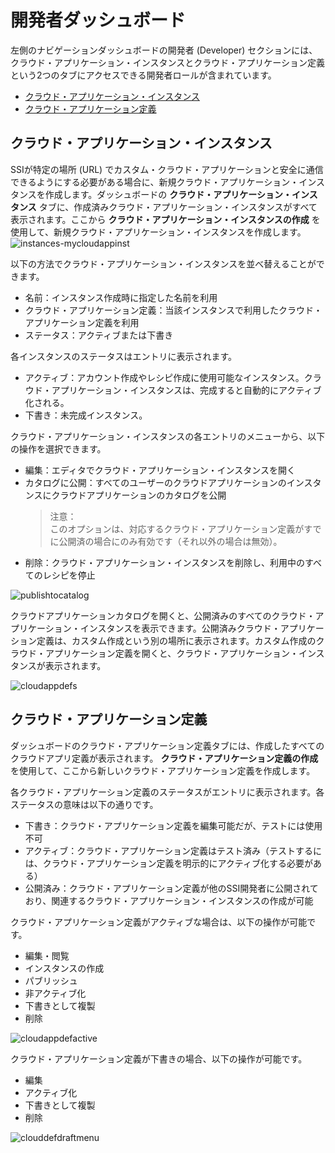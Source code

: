 # 開発者ダッシュボード

左側のナビゲーションダッシュボードの開発者 (Developer) セクションには、クラウド・アプリケーション・インスタンスとクラウド・アプリケーション定義という2つのタブにアクセスできる開発者ロールが含まれています。

- [クラウド・アプリケーション・インスタンス](#クラウドアプリケーションインスタンス)
- [クラウド・アプリケーション定義](#クラウドアプリケーション定義)

## クラウド・アプリケーション・インスタンス

SSIが特定の場所 (URL) でカスタム・クラウド・アプリケーションと安全に通信できるようにする必要がある場合に、新規クラウド・アプリケーション・インスタンスを作成します。ダッシュボードの **クラウド・アプリケーション・インスタンス** タブに、作成済みクラウド・アプリケーション・インスタンスがすべて表示されます。ここから **クラウド・アプリケーション・インスタンスの作成** を使用して、新規クラウド・アプリケーション・インスタンスを作成します。
![instances-mycloudappinst](https://docs.oracle.com/en/cloud/paas/self-service-integration-cloud/ssiag/img/instances-mycloudappinst.png)

以下の方法でクラウド・アプリケーション・インスタンスを並べ替えることができます。

- 名前：インスタンス作成時に指定した名前を利用
- クラウド・アプリケーション定義：当該インスタンスで利用したクラウド・アプリケーション定義を利用
- ステータス：アクティブまたは下書き

各インスタンスのステータスはエントリに表示されます。

- アクティブ：アカウント作成やレシピ作成に使用可能なインスタンス。クラウド・アプリケーション・インスタンスは、完成すると自動的にアクティブ化される。
- 下書き：未完成インスタンス。

クラウド・アプリケーション・インスタンスの各エントリのメニューから、以下の操作を選択できます。

- 編集：エディタでクラウド・アプリケーション・インスタンスを開く
- カタログに公開：すべてのユーザーのクラウドアプリケーションのインスタンスにクラウドアプリケーションのカタログを公開
    > 注意：<br/>
    > このオプションは、対応するクラウド・アプリケーション定義がすでに公開済の場合にのみ有効です（それ以外の場合は無効）。
- 削除：クラウド・アプリケーション・インスタンスを削除し、利用中のすべてのレシピを停止

![publishtocatalog](https://docs.oracle.com/en/cloud/paas/self-service-integration-cloud/ssiag/img/publishtocatalog.png)

クラウドアプリケーションカタログを開くと、公開済みのすべてのクラウド・アプリケーション・インスタンスを表示できます。公開済みクラウド・アプリケーション定義は、カスタム作成という別の場所に表示されます。カスタム作成のクラウド・アプリケーション定義を開くと、クラウド・アプリケーション・インスタンスが表示されます。

![cloudappdefs](https://docs.oracle.com/en/cloud/paas/self-service-integration-cloud/ssiag/img/cloudappdefs.png)

## クラウド・アプリケーション定義

ダッシュボードのクラウド・アプリケーション定義タブには、作成したすべてのクラウドアプリ定義が表示されます。 **クラウド・アプリケーション定義の作成** を使用して、ここから新しいクラウド・アプリケーション定義を作成します。

各クラウド・アプリケーション定義のステータスがエントリに表示されます。各ステータスの意味は以下の通りです。

- 下書き：クラウド・アプリケーション定義を編集可能だが、テストには使用不可
- アクティブ：クラウド・アプリケーション定義はテスト済み（テストするには、クラウド・アプリケーション定義を明示的にアクティブ化する必要がある）
- 公開済み：クラウド・アプリケーション定義が他のSSI開発者に公開されており、関連するクラウド・アプリケーション・インスタンスの作成が可能

クラウド・アプリケーション定義がアクティブな場合は、以下の操作が可能です。

- 編集・閲覧
- インスタンスの作成
- パブリッシュ
- 非アクティブ化
- 下書きとして複製
- 削除

![cloudappdefactive](https://docs.oracle.com/en/cloud/paas/self-service-integration-cloud/ssiag/img/cloudappdefactive.png)

クラウド・アプリケーション定義が下書きの場合、以下の操作が可能です。

- 編集
- アクティブ化
- 下書きとして複製
- 削除

![clouddefdraftmenu](https://docs.oracle.com/en/cloud/paas/self-service-integration-cloud/ssiag/img/clouddefdraftmenu.png)
